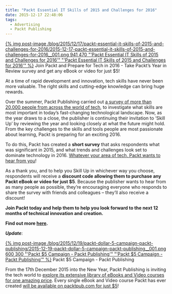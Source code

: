 ```yaml
---
title: "Packt Essential IT Skills of 2015 and Challenges for 2016"
date: 2015-12-17 22:48:06
tags:
  - Advertising
  - Packt Publishing
---
```


[{% img post-image /blog/2015/12/17/packt-essential-it-skills-of-2015-and-challenges-for-2016/2015-12-17-packt-essential-it-skills-of-2015-and-challenges-for-2016__001.png 941 470 "'Packt Essential IT Skills of 2015 and Challenges for 2016'" "'Packt Essential IT Skills of 2015 and Challenges for 2016'" %}](/blog/2015/12/17/packt-essential-it-skills-of-2015-and-challenges-for-2016/2015-12-17-packt-essential-it-skills-of-2015-and-challenges-for-2016__001.png)
<span class="post-image-title">Join Packt and Prepare for Tech in 2016 - Take Packt’s Year in Review survey and get any eBook or video for just $5!</span>

At a time of rapid development and innovation, tech skills have never been more valuable. The right skills and cutting-edge knowledge can bring huge rewards.

Over the summer, Packt Publishing carried out [a survey of more than 20,000 people from across the world of tech](http://bit.ly/1NYBOs3), to investigate what skills are most important in today’s fast-changing technological landscape. Now, as the year draws to a close, the publisher is continuing their invitation to ‘Skill Up’ by reviewing the year and looking closely at what the future might hold. From the key challenges to the skills and tools people are most passionate about learning, Packt is preparing for an exciting 2016.

<!-- more -->

To do this, Packt has created a __short survey__ that asks respondents what was significant in 2015, and what trends and challenges look set to dominate technology in 2016. [Whatever your area of tech, Packt wants to hear from you](http://bit.ly/1HScEds)!

As a thank you, and to help you Skill Up in whichever way you choose, respondents will receive a __discount code allowing them to purchase any Packt eBook or video for just $5__. Because the publisher wants to hear from as many people as possible, they’re encouraging everyone who responds to share the survey with friends and colleagues – they’ll also receive a discount!

__Join Packt today and help them to help you look forward to the next 12 months of technical innovation and creation.__

__Find out more [here](http://bit.ly/1HScEds).__

**_Update_**:

[{% img post-image /blog/2015/12/19/packt-dollar-5-campaign-packt-publishing/2015-12-19-packt-dollar-5-campaign-packt-publishing__001.png 600 300 "'Packt $5 Campaign - Packt Publishing'" "'Packt $5 Campaign - Packt Publishing'" %}](/blog/2015/12/19/packt-dollar-5-campaign-packt-publishing/2015-12-19-packt-dollar-5-campaign-packt-publishing__001.png)
<span class="post-image-title">Packt $5 Campaign - Packt Publishing</span>

From the 17th December 2015 into the New Year, Packt Publishing is inviting the tech world to [explore its extensive library of eBooks and Video courses for one amazing price](https://www.packtpub.com/?utm_source=JK-babaei&utm_medium=referral&utm_campaign=OME5D2015). Every single eBook and Video course Packt has ever created [will be available on packtpub.com for just $5](https://www.packtpub.com/?utm_source=JK-babaei&utm_medium=referral&utm_campaign=OME5D2015)!

